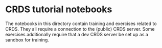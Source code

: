 # CRDS tutorial notebooks

The notebooks in this directory contain training and exercises related to CRDS.  They all require a connection to the (public) CRDS server.  Some exercises additionally require that a dev CRDS server be set up as a sandbox for training.
